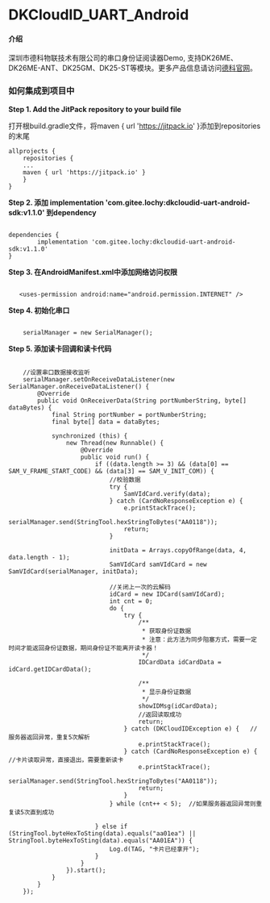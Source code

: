 # DKCloudID_UART_Android

#### 介绍
深圳市德科物联技术有限公司的串口身份证阅读器Demo, 支持DK26ME、DK26ME-ANT、DK25GM、DK25-ST等模块。更多产品信息请访问[德科官网](http://www.derkiot.com/)。

### 如何集成到项目中
 **Step 1. Add the JitPack repository to your build file**
 
打开根build.gradle文件，将maven { url 'https://jitpack.io' }添加到repositories的末尾

```
allprojects {
    repositories {
    ...
    maven { url 'https://jitpack.io' }
    }
}
```
 **Step 2. 添加 implementation 'com.gitee.lochy:dkcloudid-uart-android-sdk:v1.1.0' 到dependency** 

```

dependencies {
        implementation 'com.gitee.lochy:dkcloudid-uart-android-sdk:v1.1.0'
}
```

 **Step 3. 在AndroidManifest.xml中添加网络访问权限** 
 
 ```

    <uses-permission android:name="android.permission.INTERNET" />
```
 
 
 **Step 4. 初始化串口** 

```

    serialManager = new SerialManager();
```

 **Step 5. 添加读卡回调和读卡代码** 

```

	//设置串口数据接收监听
	serialManager.setOnReceiveDataListener(new SerialManager.onReceiveDataListener() {
		@Override
		public void OnReceiverData(String portNumberString, byte[] dataBytes) {
			final String portNumber = portNumberString;
			final byte[] data = dataBytes;

			synchronized (this) {
				new Thread(new Runnable() {
					@Override
					public void run() {
						if ((data.length >= 3) && (data[0] == SAM_V_FRAME_START_CODE) && (data[3] == SAM_V_INIT_COM)) {
							//校验数据
							try {
								SamVIdCard.verify(data);
							} catch (CardNoResponseException e) {
								e.printStackTrace();
								serialManager.send(StringTool.hexStringToBytes("AA0118"));
								return;
							}

							initData = Arrays.copyOfRange(data, 4, data.length - 1);
							SamVIdCard samVIdCard = new SamVIdCard(serialManager, initData);

							//关闭上一次的云解码
							idCard = new IDCard(samVIdCard);
							int cnt = 0;
							do {
								try {
									/**
									 * 获取身份证数据
									 * 注意：此方法为同步阻塞方式，需要一定时间才能返回身份证数据，期间身份证不能离开读卡器！
									 */
									IDCardData idCardData = idCard.getIDCardData();

									/**
									 * 显示身份证数据
									 */
									showIDMsg(idCardData);
									//返回读取成功
									return;
								} catch (DKCloudIDException e) {   //服务器返回异常，重复5次解析
									e.printStackTrace();
								} catch (CardNoResponseException e) {    //卡片读取异常，直接退出，需要重新读卡
									e.printStackTrace();
									serialManager.send(StringTool.hexStringToBytes("AA0118"));
									return;
								}
							} while (cnt++ < 5);  //如果服务器返回异常则重复读5次直到成功

						} else if (StringTool.byteHexToSting(data).equals("aa01ea") || StringTool.byteHexToSting(data).equals("AA01EA")) {
							Log.d(TAG, "卡片已经拿开");
						}
					}
				}).start();
			}
		}
	});
```
